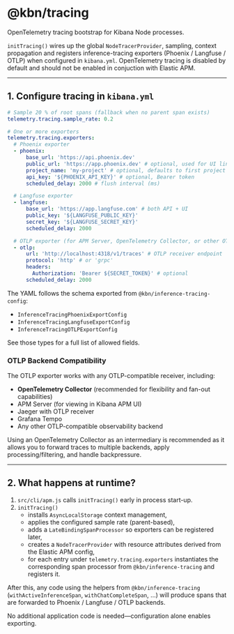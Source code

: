 # @kbn/tracing

OpenTelemetry tracing bootstrap for Kibana Node processes.

`initTracing()` wires up the global `NodeTracerProvider`, sampling, context propagation and registers inference-tracing exporters (Phoenix / Langfuse / OTLP) when configured in `kibana.yml`. OpenTelemetry tracing is disabled by default and should not be enabled in conjuction with Elastic APM.

---

## 1. Configure tracing in `kibana.yml`

```yaml
# Sample 20 % of root spans (fallback when no parent span exists)
telemetry.tracing.sample_rate: 0.2

# One or more exporters
telemetry.tracing.exporters:
  # Phoenix exporter
  - phoenix:
      base_url: 'https://api.phoenix.dev'
      public_url: 'https://app.phoenix.dev' # optional, used for UI links
      project_name: 'my-project' # optional, defaults to first project
      api_key: '${PHOENIX_API_KEY}' # optional, Bearer token
      scheduled_delay: 2000 # flush interval (ms)

  # Langfuse exporter
  - langfuse:
      base_url: 'https://app.langfuse.com' # both API + UI
      public_key: '${LANGFUSE_PUBLIC_KEY}'
      secret_key: '${LANGFUSE_SECRET_KEY}'
      scheduled_delay: 2000

  # OTLP exporter (for APM Server, OpenTelemetry Collector, or other OTLP backends)
  - otlp:
      url: 'http://localhost:4318/v1/traces' # OTLP receiver endpoint
      protocol: 'http' # or 'grpc'
      headers:
        Authorization: 'Bearer ${SECRET_TOKEN}' # optional
      scheduled_delay: 2000
```

The YAML follows the schema exported from `@kbn/inference-tracing-config`:

- `InferenceTracingPhoenixExportConfig`
- `InferenceTracingLangfuseExportConfig`
- `InferenceTracingOTLPExportConfig`

See those types for a full list of allowed fields.

### OTLP Backend Compatibility

The OTLP exporter works with any OTLP-compatible receiver, including:

- **OpenTelemetry Collector** (recommended for flexibility and fan-out capabilities)
- APM Server (for viewing in Kibana APM UI)
- Jaeger with OTLP receiver
- Grafana Tempo
- Any other OTLP-compatible observability backend

Using an OpenTelemetry Collector as an intermediary is recommended as it allows you to forward traces to multiple backends, apply processing/filtering, and handle backpressure.

---

## 2. What happens at runtime?

1. `src/cli/apm.js` calls `initTracing()` early in process start-up.
2. `initTracing()`
   - installs `AsyncLocalStorage` context management,
   - applies the configured sample rate (parent-based),
   - adds a `LateBindingSpanProcessor` so exporters can be registered later,
   - creates a `NodeTracerProvider` with resource attributes derived from the Elastic APM config,
   - for each entry under `telemetry.tracing.exporters` instantiates the corresponding span processor from `@kbn/inference-tracing` and registers it.

After this, any code using the helpers from `@kbn/inference-tracing` (`withActiveInferenceSpan`, `withChatCompleteSpan`, …) will produce spans that are forwarded to Phoenix / Langfuse / OTLP backends.

No additional application code is needed—configuration alone enables exporting.
